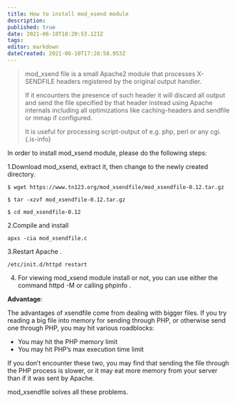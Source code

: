 ```yaml
---
title: How to install mod_xsend module
description: 
published: true
date: 2021-06-10T18:20:53.121Z
tags: 
editor: markdown
dateCreated: 2021-06-10T17:28:58.953Z
---
```



> mod_xsend file is a small Apache2 module that processes X-SENDFILE headers registered by the original output handler. 
> 
> If it encounters the presence of such header it will discard all output and send the file specified by that header instead using Apache internals including all optimizations like caching-headers and sendfile or mmap if configured.
> 
> It is useful for processing script-output of e.g. php, perl or any cgi.
{.is-info}

In order to install mod_xsend module, please do the following steps:

1.Download mod_xsend, extract it, then change to the newly created directory.

```
$ wget https://www.tn123.org/mod_xsendfile/mod_xsendfile-0.12.tar.gz

$ tar -xzvf mod_xsendfile-0.12.tar.gz

$ cd mod_xsendfile-0.12
```

2.Compile and install

```
apxs -cia mod_xsendfile.c
```

3.Restart Apache .

```
/etc/init.d/httpd restart
```

4. For viewing mod_xsend module install or not, you can use either the command httpd -M or calling phpinfo .


**Advantage**:

The advantages of xsendfile come from dealing with bigger files. If you try reading a big file into memory for sending through PHP, or otherwise send one through PHP, you may hit various roadblocks:

- You may hit the PHP memory limit
- You may hit PHP’s max execution time limit

If you don’t encounter these two, you may find that sending the file through the PHP process is slower, or it may eat more memory from your server than if it was sent by Apache.

mod_xsendfile solves all these problems.